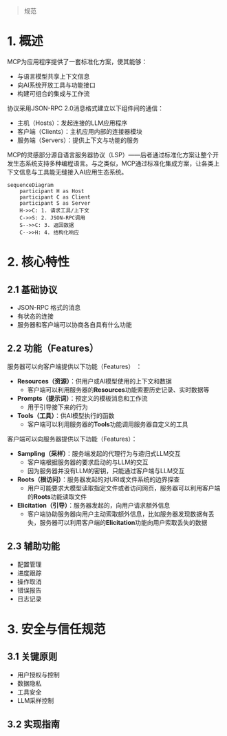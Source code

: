 > 规范
# 1. 概述

MCP为应用程序提供了一套标准化方案，使其能够：

- 与语言模型共享上下文信息
- 向AI系统开放工具与功能接口
- 构建可组合的集成与工作流

协议采用JSON-RPC 2.0消息格式建立以下组件间的通信：

- 主机（Hosts）：发起连接的LLM应用程序
- 客户端（Clients）：主机应用内部的连接器模块
- 服务端（Servers）：提供上下文与功能的服务

MCP的灵感部分源自语言服务器协议（LSP）——后者通过标准化方案让整个开发生态系统支持多种编程语言。与之类似，MCP通过标准化集成方案，让各类上下文信息与工具能无缝接入AI应用生态系统。

```mermaid
sequenceDiagram
    participant H as Host
    participant C as Client
    participant S as Server
    H->>C: 1. 请求工具/上下文
    C->>S: 2. JSON-RPC调用
    S-->>C: 3. 返回数据
    C-->>H: 4. 结构化响应
```

# 2. 核心特性

## 2.1 基础协议

- JSON-RPC 格式的消息
- 有状态的连接
- 服务器和客户端可以协商各自具有什么功能

## 2.2 功能（Features）

服务器可以向客户端提供以下功能（Features） ：

- **Resources（资源）**：供用户或AI模型使用的上下文和数据
    - 客户端可以利用服务器的**Resources**功能索要历史记录、实时数据等
- **Prompts（提示词）**：预定义的模板消息和工作流
    - 用于引导接下来的行为
- **Tools（工具）**：供AI模型执行的函数
    - 客户端可以利用服务器的**Tools**功能调用服务器自定义的工具

客户端可以向服务器提供以下功能（Features）：

- **Sampling（采样）**：服务端发起的代理行为与递归式LLM交互
    - 客户端根据服务器的要求启动的与LLM的交互
    - 因为服务器并没有LLM的密钥，只能通过客户端与LLM交互
- **Roots（根访问）**：服务器发起的对URI或文件系统的边界探查
    - 用户可能要求大模型读取指定文件或者访问网页，服务器可以利用客户端的**Roots**功能读取文件
- **Elicitation（引导）**：服务器发起的，向用户请求额外信息
    - 客户端协助服务器向用户主动索取额外信息，比如服务器发现数据有丢失，服务器可以利用客户端的**Elicitation**功能向用户索取丢失的数据

## 2.3 辅助功能

- 配置管理
- 进度跟踪
- 操作取消
- 错误报告
- 日志记录

# 3. 安全与信任规范

## 3.1 关键原则

- 用户授权与控制
- 数据隐私
- 工具安全
- LLM采样控制

## 3.2 实现指南


